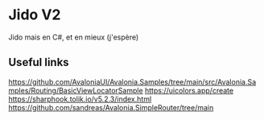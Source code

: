 # Jido V2
Jido mais en C#, et en mieux (j'espère)

## Useful links
https://github.com/AvaloniaUI/Avalonia.Samples/tree/main/src/Avalonia.Samples/Routing/BasicViewLocatorSample
https://uicolors.app/create
https://sharphook.tolik.io/v5.2.3/index.html
https://github.com/sandreas/Avalonia.SimpleRouter/tree/main